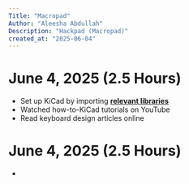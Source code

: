```yaml
---
Title: "Macropad"
Author: "Aleesha Abdullah"
Description: "Hackpad (Macropad)"
created_at: "2025-06-04"
---
```


# June 4, 2025 (2.5 Hours)
- Set up KiCad by importing **[relevant libraries](https://github.com/1lee181/hackpad/blob/main/PCB/sym-lib-table)**
- Watched how-to-KiCad tutorials on YouTube
- Read keyboard design articles online

# June 4, 2025 (2.5 Hours)
- 
